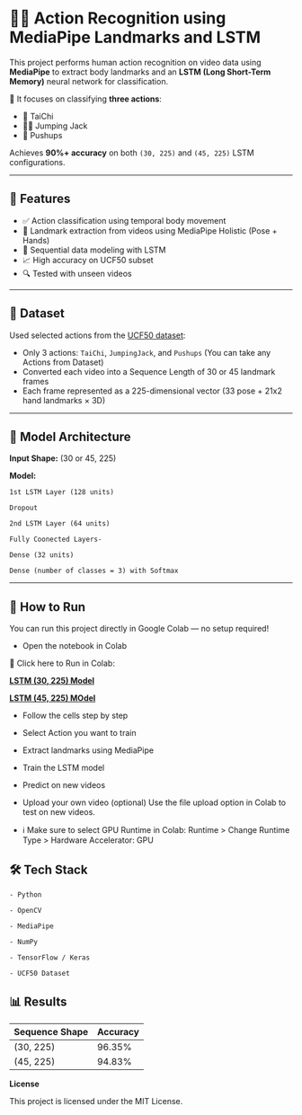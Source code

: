 # 🏃‍♂️ Action Recognition using MediaPipe Landmarks and LSTM

This project performs human action recognition on video data using **MediaPipe** to extract body landmarks and an **LSTM (Long Short-Term Memory)** neural network for classification.

🎯 It focuses on classifying **three actions**:
- 🥋 TaiChi  
- 🤸‍♂️ Jumping Jack  
- 💪 Pushups  

Achieves **90%+ accuracy** on both `(30, 225)` and `(45, 225)` LSTM configurations.

---

## 📌 Features

- ✅ Action classification using temporal body movement
- 🎥 Landmark extraction from videos using MediaPipe Holistic (Pose + Hands)
- 🔁 Sequential data modeling with LSTM
- 📈 High accuracy on UCF50 subset
- 🔍 Tested with unseen videos

---

## 📁 Dataset

Used selected actions from the [UCF50 dataset](https://www.crcv.ucf.edu/data/UCF50.php):

- Only 3 actions: `TaiChi`, `JumpingJack`, and `Pushups` (You can take any Actions from Dataset)
- Converted each video into a Sequence Length of 30 or 45 landmark frames
- Each frame represented as a 225-dimensional vector (33 pose + 21x2 hand landmarks × 3D)

---

## 🧠 Model Architecture

**Input Shape:** (30 or 45, 225)

**Model:**

    1st LSTM Layer (128 units)
    
    Dropout
    
    2nd LSTM Layer (64 units)
    
    Fully Coonected Layers-
    
    Dense (32 units)
    
    Dense (number of classes = 3) with Softmax

---

## 🚀 How to Run

You can run this project directly in Google Colab — no setup required!

- Open the notebook in Colab
  
📔 Click here to Run in Colab:

  [**LSTM (30, 225) Model**](https://colab.research.google.com/drive/1wUnjqtoo_IaevqSaxQH2dekszx7PZWG_?usp=sharing)

  [**LSTM (45, 225) MOdel**](https://colab.research.google.com/drive/11JM7CIZq-6QOBbZ3P9L7kuuzaDWsiJsu?usp=sharing)

- Follow the cells step by step

- Select Action you want to train

- Extract landmarks using MediaPipe

- Train the LSTM model

- Predict on new videos

- Upload your own video (optional)
    Use the file upload option in Colab to test on new videos.

- ℹ️ Make sure to select GPU Runtime in Colab:
    Runtime > Change Runtime Type > Hardware Accelerator: GPU


## 🛠 Tech Stack

    - Python

    - OpenCV

    - MediaPipe

    - NumPy

    - TensorFlow / Keras

    - UCF50 Dataset


## 📊 Results

| Sequence Shape | Accuracy |
| -------------- | -------- |
| (30, 225)      | 96.35%   |
| (45, 225)      | 94.83%   |



**License**

This project is licensed under the MIT License.


